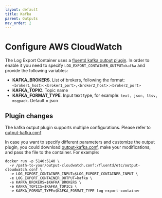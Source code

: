 ```yaml
---
layout: default
title: Kafka
parent: Outputs
nav_order: 2
---
```

# Configure AWS CloudWatch

The Log Export Container uses a [fluentd kafka output plugin](https://github.com/fluent/fluent-plugin-kafka). In order to enable it you need to specify `LOG_EXPORT_CONTAINER_OUTPUT=kafka` and provide the following variables:
* **KAFKA_BROKERS**. List of brokers, following the format: `<broker1_host>:<broker1_port>,<broker2_host>:<broker2_port>`
* **KAFKA_TOPIC**. Topic name 
* **KAFKA_FORMAT_TYPE**. Input text type, for example: `text, json, ltsv, msgpack`. Default = json

## Plugin changes

The kafka output plugin supports multiple configurations. Please refer to [output-kafka.conf](../../fluentd/etc/output-kafka.conf)

In case you want to specify different parameters and customize the output plugin, you could download [output-kafka.conf](../../fluentd/etc/output-kafka.conf), make your modifications, and pass the file to the container. For example:
```
docker run -p 5140:5140 \
  -v /path-to-your/output-cloudwatch.conf:/fluentd/etc/output-cloudwatch.conf \
  -e LOG_EXPORT_CONTAINER_INPUT=$LOG_EXPORT_CONTAINER_INPUT \
  -e LOG_EXPORT_CONTAINER_OUTPUT=kafka \
  -e KAFKA_BROKERS=$KAFKA_BROKERS \
  -e KAFKA_TOPICS=$KAFKA_TOPICS \
  -e KAFKA_FORMAT_TYPE=$KAFKA_FORMAT_TYPE log-export-container
```
